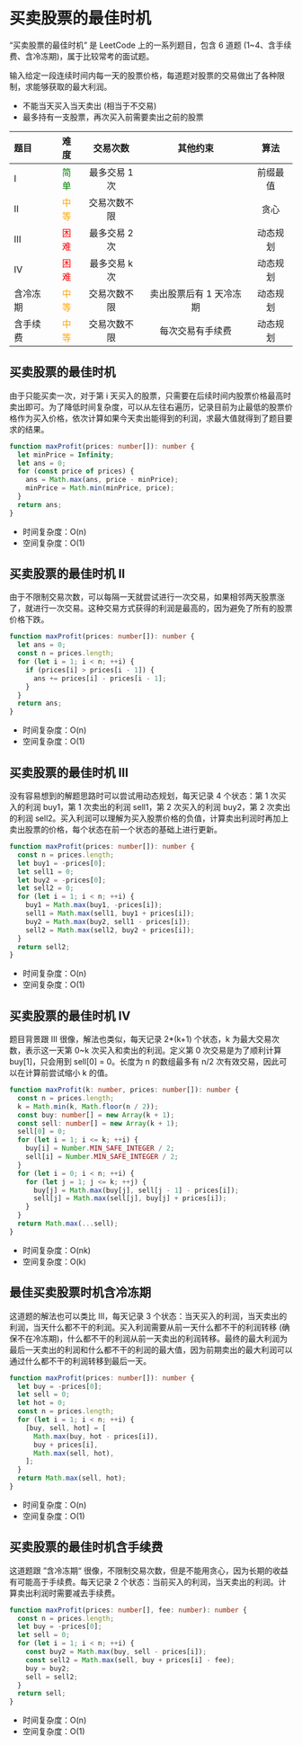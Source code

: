 # 买卖股票的最佳时机

“买卖股票的最佳时机” 是 LeetCode 上的一系列题目，包含 6 道题 (1~4、含手续费、含冷冻期)，属于比较常考的面试题。

输入给定一段连续时间内每一天的股票价格，每道题对股票的交易做出了各种限制，求能够获取的最大利润。

- 不能当天买入当天卖出 (相当于不交易)
- 最多持有一支股票，再次买入前需要卖出之前的股票

| 题目     |                  难度                   |   交易次数    |        其他约束         |   算法   |
| :------- | :-------------------------------------: | :-----------: | :---------------------: | :------: |
| I        | <span style="color: green">简单</span>  | 最多交易 1 次 |                         | 前缀最值 |
| II       | <span style="color: orange">中等</span> | 交易次数不限  |                         |   贪心   |
| III      |  <span style="color: red">困难</span>   | 最多交易 2 次 |                         | 动态规划 |
| IV       |  <span style="color: red">困难</span>   | 最多交易 k 次 |                         | 动态规划 |
| 含冷冻期 | <span style="color: orange">中等</span> | 交易次数不限  | 卖出股票后有 1 天冷冻期 | 动态规划 |
| 含手续费 | <span style="color: orange">中等</span> | 交易次数不限  |    每次交易有手续费     | 动态规划 |

## 买卖股票的最佳时机

由于只能买卖一次，对于第 i 天买入的股票，只需要在后续时间内股票价格最高时卖出即可。为了降低时间复杂度，可以从左往右遍历，记录目前为止最低的股票价格作为买入价格，依次计算如果今天卖出能得到的利润，求最大值就得到了题目要求的结果。

```ts
function maxProfit(prices: number[]): number {
  let minPrice = Infinity;
  let ans = 0;
  for (const price of prices) {
    ans = Math.max(ans, price - minPrice);
    minPrice = Math.min(minPrice, price);
  }
  return ans;
}
```

- 时间复杂度：O(n)
- 空间复杂度：O(1)

## 买卖股票的最佳时机 II

由于不限制交易次数，可以每隔一天就尝试进行一次交易，如果相邻两天股票涨了，就进行一次交易。这种交易方式获得的利润是最高的，因为避免了所有的股票价格下跌。

```ts
function maxProfit(prices: number[]): number {
  let ans = 0;
  const n = prices.length;
  for (let i = 1; i < n; ++i) {
    if (prices[i] > prices[i - 1]) {
      ans += prices[i] - prices[i - 1];
    }
  }
  return ans;
}
```

- 时间复杂度：O(n)
- 空间复杂度：O(1)

## 买卖股票的最佳时机 III

没有容易想到的解题思路时可以尝试用动态规划，每天记录 4 个状态：第 1 次买入的利润 buy1，第 1 次卖出的利润 sell1，第 2 次买入的利润 buy2，第 2 次卖出的利润 sell2。买入利润可以理解为买入股票价格的负值，计算卖出利润时再加上卖出股票的价格，每个状态在前一个状态的基础上进行更新。

```ts
function maxProfit(prices: number[]): number {
  const n = prices.length;
  let buy1 = -prices[0];
  let sell1 = 0;
  let buy2 = -prices[0];
  let sell2 = 0;
  for (let i = 1; i < n; ++i) {
    buy1 = Math.max(buy1, -prices[i]);
    sell1 = Math.max(sell1, buy1 + prices[i]);
    buy2 = Math.max(buy2, sell1 - prices[i]);
    sell2 = Math.max(sell2, buy2 + prices[i]);
  }
  return sell2;
}
```

- 时间复杂度：O(n)
- 空间复杂度：O(1)

## 买卖股票的最佳时机 IV

题目背景跟 III 很像，解法也类似，每天记录 2\*(k+1) 个状态，k 为最大交易次数，表示这一天第 0~k 次买入和卖出的利润。定义第 0 次交易是为了顺利计算 buy[1]，只会用到 sell[0] = 0。长度为 n 的数组最多有 n/2 次有效交易，因此可以在计算前尝试缩小 k 的值。

```ts
function maxProfit(k: number, prices: number[]): number {
  const n = prices.length;
  k = Math.min(k, Math.floor(n / 2));
  const buy: number[] = new Array(k + 1);
  const sell: number[] = new Array(k + 1);
  sell[0] = 0;
  for (let i = 1; i <= k; ++i) {
    buy[i] = Number.MIN_SAFE_INTEGER / 2;
    sell[i] = Number.MIN_SAFE_INTEGER / 2;
  }
  for (let i = 0; i < n; ++i) {
    for (let j = 1; j <= k; ++j) {
      buy[j] = Math.max(buy[j], sell[j - 1] - prices[i]);
      sell[j] = Math.max(sell[j], buy[j] + prices[i]);
    }
  }
  return Math.max(...sell);
}
```

- 时间复杂度：O(nk)
- 空间复杂度：O(k)

## 最佳买卖股票时机含冷冻期

这道题的解法也可以类比 III，每天记录 3 个状态：当天买入的利润，当天卖出的利润，当天什么都不干的利润。买入利润需要从前一天什么都不干的利润转移 (确保不在冷冻期)，什么都不干的利润从前一天卖出的利润转移。最终的最大利润为最后一天卖出的利润和什么都不干的利润的最大值，因为前期卖出的最大利润可以通过什么都不干的利润转移到最后一天。

```ts
function maxProfit(prices: number[]): number {
  let buy = -prices[0];
  let sell = 0;
  let hot = 0;
  const n = prices.length;
  for (let i = 1; i < n; ++i) {
    [buy, sell, hot] = [
      Math.max(buy, hot - prices[i]),
      buy + prices[i],
      Math.max(sell, hot),
    ];
  }
  return Math.max(sell, hot);
}
```

- 时间复杂度：O(n)
- 空间复杂度：O(1)

## 买卖股票的最佳时机含手续费

这道题跟 ”含冷冻期“ 很像，不限制交易次数，但是不能用贪心，因为长期的收益有可能高于手续费。每天记录 2 个状态：当前买入的利润，当天卖出的利润。计算卖出利润时需要减去手续费。

```ts
function maxProfit(prices: number[], fee: number): number {
  const n = prices.length;
  let buy = -prices[0];
  let sell = 0;
  for (let i = 1; i < n; ++i) {
    const buy2 = Math.max(buy, sell - prices[i]);
    const sell2 = Math.max(sell, buy + prices[i] - fee);
    buy = buy2;
    sell = sell2;
  }
  return sell;
}
```

- 时间复杂度：O(n)
- 空间复杂度：O(1)
